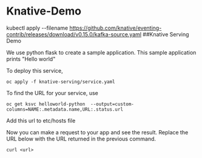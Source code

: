 # Knative-Demo
kubectl apply --filename https://github.com/knative/eventing-contrib/releases/download/v0.15.0/kafka-source.yaml
##Knative Serving Demo

We use python flask to create a sample application. This sample application prints "Hello world"

To deploy this service,
```
oc apply -f knative-serving/service.yaml
```

To find the URL for your service, use
```
oc get ksvc helloworld-python  --output=custom-columns=NAME:.metadata.name,URL:.status.url
```
Add this url to etc/hosts file 

Now you can make a request to your app and see the result. Replace the URL below with the URL returned in the previous command.
```
curl <url>
```

